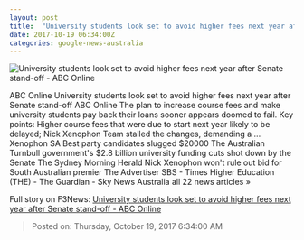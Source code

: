 ```yaml
---
layout: post
title:  "University students look set to avoid higher fees next year after Senate stand-off - ABC Online"
date: 2017-10-19 06:34:00Z
categories: google-news-australia
---
```


![University students look set to avoid higher fees next year after Senate stand-off - ABC Online](http://www.abc.net.au/news/image/5405796-1x1-700x700.jpg)

ABC Online University students look set to avoid higher fees next year after Senate stand-off ABC Online The plan to increase course fees and make university students pay back their loans sooner appears doomed to fail. Key points: Higher course fees that were due to start next year likely to be delayed; Nick Xenophon Team stalled the changes, demanding a ... Xenophon SA Best party candidates slugged $20000 The Australian Turnbull government's $2.8 billion university funding cuts shot down by the Senate The Sydney Morning Herald Nick Xenophon won't rule out bid for South Australian premier The Advertiser SBS - Times Higher Education (THE) - The Guardian - Sky News Australia all 22 news articles »


Full story on F3News: [University students look set to avoid higher fees next year after Senate stand-off - ABC Online](http://www.f3nws.com/n/GaaZWH)

> Posted on: Thursday, October 19, 2017 6:34:00 AM
